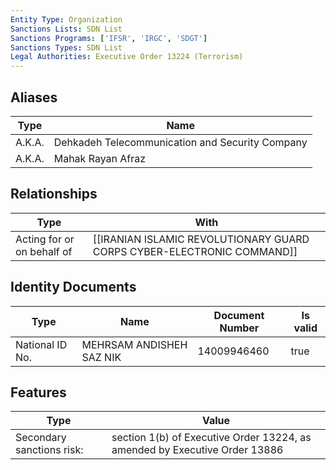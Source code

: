 ```yaml
---
Entity Type: Organization
Sanctions Lists: SDN List
Sanctions Programs: ['IFSR', 'IRGC', 'SDGT']
Sanctions Types: SDN List
Legal Authorities: Executive Order 13224 (Terrorism)
---
```


## Aliases
| Type  | Name      | 
|-------|-----------|
| A.K.A. | Dehkadeh Telecommunication and Security Company |
| A.K.A. | Mahak Rayan Afraz |

## Relationships
| Type  | With      | 
|-------|-----------|
| Acting for or on behalf of | [[IRANIAN ISLAMIC REVOLUTIONARY GUARD CORPS CYBER-ELECTRONIC COMMAND]] |

## Identity Documents
| Type  | Name      | Document Number | Is valid |
|-------|-----------|-----------------|----------|
| National ID No. | MEHRSAM ANDISHEH SAZ NIK | 14009946460 | true |

## Features
| Type  | Value      |
|-------|------------|
| Secondary sanctions risk: | section 1(b) of Executive Order 13224, as amended by Executive Order 13886 |

